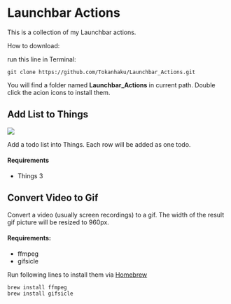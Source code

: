 # Launchbar Actions

This is a collection of my Launchbar actions.

How to download:

run this line in Terminal:

```
git clone https://github.com/Tokanhaku/Launchbar_Actions.git
```

You will find a folder named **Launchbar_Actions** in current path. Double click the acion icons to install them.

## Add List to Things

![](https://cl.ly/sbLZ/Screen%20Shot%202018-06-28%20at%2016.32.53.png)

Add a todo list into Things. Each row will be added as one todo.

#### Requirements

- Things 3 

## Convert Video to Gif

Convert a video (usually screen recordings) to a gif. The width of the result gif picture will be resized to 960px.

#### Requirements:

- ffmpeg
- gifsicle

Run following lines to install them via [Homebrew](https://brew.sh)

```
brew install ffmpeg
brew install gifsicle
```


